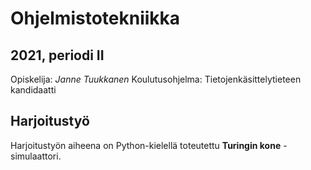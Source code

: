 # Ohjelmistotekniikka
## 2021, periodi II

Opiskelija: *Janne Tuukkanen*
Koulutusohjelma: Tietojenkäsittelytieteen kandidaatti

## Harjoitustyö
Harjoitustyön aiheena on Python-kielellä toteutettu **Turingin kone** -simulaattori.
